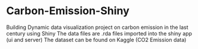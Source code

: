 # Carbon-Emission-Shiny
Building Dynamic data visualization project on carbon emission in the last century using Shiny
The data files are .rda files imported into the shiny app (ui and server)
The dataset can be found on Kaggle (CO2 Emission data)
